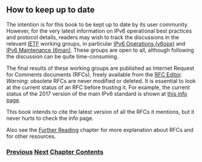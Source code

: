 ## How to keep up to date

The intention is for this book to be kept up to date by
its user community. However, for the very latest information
on IPv6 operational best practices and protocol details,
readers may wish to track the discussions in the relevant
[IETF](https://www.ietf.org) working groups, in particular
[IPv6 Operations (v6ops)](https://datatracker.ietf.org/wg/v6ops/about/)
and
[IPv6 Maintenance (6man)](https://datatracker.ietf.org/wg/6man/about/).
These groups are open to all, although following the discussion can
be quite time-consuming.

The final results of these working groups are published as Internet
Request for Comments documents (RFCs), freely available from
the [RFC Editor](https://www.rfc-editor.org/). *Warning:* obsolete
RFCs are never modified or deleted. It is essential to look at
the current status of an RFC before trusting it. For example,
the current status of the 2017 version of the main IPv6 standard is shown
at [this info page](https://www.rfc-editor.org/info/rfc8200).

This book intends to cite the latest version of all the RFCs it
mentions, but it never hurts to check the info page.

Also see the [Further Reading](../8.%20Further%20Reading/8.%20Further%20Reading.md) chapter for more explanation about RFCs and for other resources.

### [<ins>Previous</ins>](How%20a%20network%20operations%20center%20sees%20IPv6.md) [<ins>Next</ins>](How%20to%20contribute.md) [<ins>Chapter Contents</ins>](1.%20Introduction%20and%20Foreword.md)
